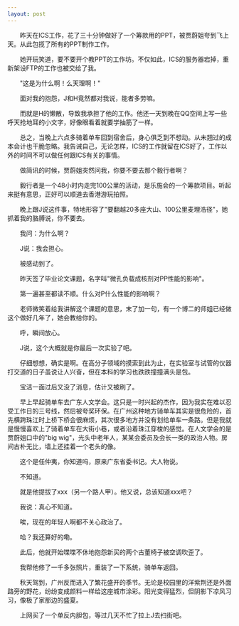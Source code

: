 ```yaml
---
layout: post
---
```

　　昨天在ICS工作，花了三十分钟做好了一个筹款用的PPT，被贾蔚姐夸到飞上天。从此包揽了所有的PPT制作工作。

　　她开玩笑道，要不要开个教PPT的工作坊。不仅如此，ICS的服务器宕掉，重新架设FTP的工作也被交给了我。

　　"这是为什么啊！么天理啊！"

　　面对我的抱怨，J和H竟然都对我说，能者多劳嘛。

　　而就是H的懒散，导致我承担了他的工作。他还一天到晚在QQ空间上写一些呼天抢地耳的小文字，好像眼看着就要学抽筋了一样。

　　总之，当晚上六点多骑着单车回到宿舍后，身心俱乏到不想动。从未翘过的成本会计也干脆忽略。我告诫自己，无论怎样，ICS的工作就留在ICS好了，工作以外的时间不可以做任何跟ICS有关的事情。

　　做简讯的时候，贾蔚姐突然问我，你要不要去那个毅行者啊？

　　毅行者是一个48小时内走完100公里的活动，是乐施会的一个筹款项目。听起来挺有意思，正好可以顺道去香港游玩拍照。

　　晚上跟J说这件事，特地形容了"要翻越20多座大山、100公里麦理浩径"，她抓着我的胳膊说，你不要去。

　　我问：为什么啊？

　　J说：我会担心。

　　被感动到了。

　　昨天签了毕业论文课题，名字叫"微孔负载成核剂对PP性能的影响"。

　　第一遍甚至都读不顺。什么对P什么性能的影响啊？

　　老师微笑着给我讲解这个课题的意思，末了加一句，有一个博二的师姐已经做这个做好几年了，她会教给你的。

　　呼，瞬间放心。

　　J说，这个大概就是你最后一次实验了吧。

　　仔细想想，确实是啊。在高分子领域的摸索到此为止，在实验室与试管的仪器打交道的日子虽说让人兴奋，但在本科的学习也跌跌撞撞满头是包。

　　宝洁一面过后又没了消息，估计又被刷了。

　　早上早起骑单车去广东人文学会。这只是一时兴起的杰作，因为我实在难以忍受工作日的三号线，然后被夸奖环保。在广州这种地方骑单车其实是很危险的，首先横跨珠江时上桥下桥会很麻烦，其次很多地方并没有划给单车一条路。但是我就是慢慢喜欢上了骑着单车在大街小巷，或者沿着珠江穿梭的感觉。在人文学会的是贾蔚姐口中的"big wig"，光头中老年人，某某会委员及会长一类的政治人物。房间古朴无比，墙上还挂着一个老头的像。

　　这个是任仲夷，你知道吗，原来广东省委书记。大人物说。

　　不知道。

　　就是他提拔了xxx（另一个路人甲）。他又说，总该知道xxx吧？

　　我说：真心不知道。

　　唉，现在的年轻人啊都不关心政治了。

　　哈？我还算好的嘞。

　　此后，他就开始喋喋不休地抱怨新买的两个古董椅子被空调吹歪了。

　　我帮他修了一千多张照片，重装了一下系统，骑单车返回。

　　秋天驾到，广州反而进入了繁花盛开的季节。无论是校园里的洋紫荆还是外面路旁的野花，纷纷变成颜料一样给这座城市涂彩。阳光变得猛烈，但阴影下凉风习习，像极了家那边的盛夏。

　　上网买了一个单反内胆包，等过几天不忙了拉上J去扫街吧。